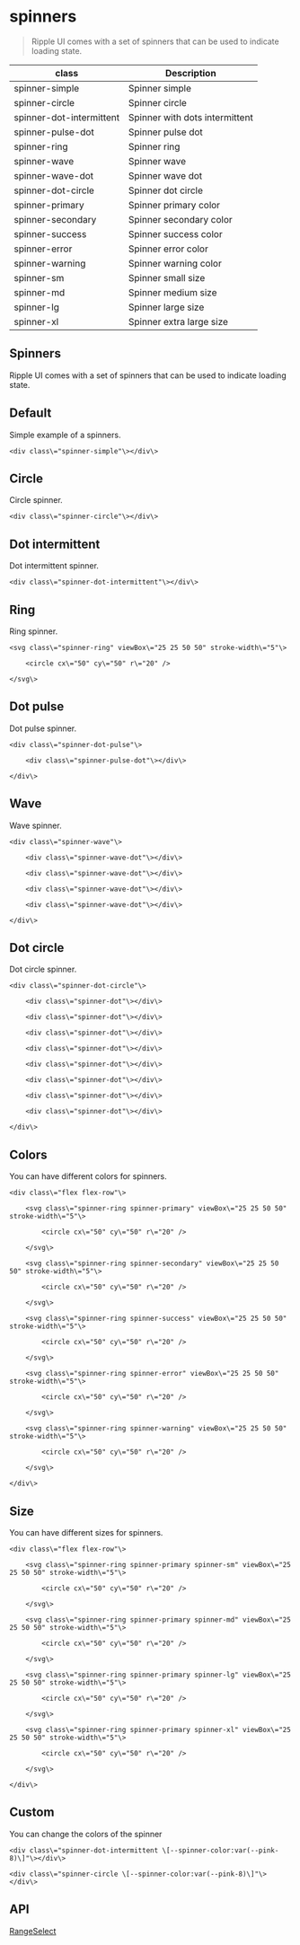 # spinners

> Ripple UI comes with a set of spinners that can be used to indicate loading state.

| class                    | Description                    |
| ------------------------ | ------------------------------ |
| spinner-simple           | Spinner simple                 |
| spinner-circle           | Spinner circle                 |
| spinner-dot-intermittent | Spinner with dots intermittent |
| spinner-pulse-dot        | Spinner pulse dot              |
| spinner-ring             | Spinner ring                   |
| spinner-wave             | Spinner wave                   |
| spinner-wave-dot         | Spinner wave dot               |
| spinner-dot-circle       | Spinner dot circle             |
| spinner-primary          | Spinner primary color          |
| spinner-secondary        | Spinner secondary color        |
| spinner-success          | Spinner success color          |
| spinner-error            | Spinner error color            |
| spinner-warning          | Spinner warning color          |
| spinner-sm               | Spinner small size             |
| spinner-md               | Spinner medium size            |
| spinner-lg               | Spinner large size             |
| spinner-xl               | Spinner extra large size       |

## Spinners

Ripple UI comes with a set of spinners that can be used to indicate loading state.

## [​](#default)Default

Simple example of a spinners.

    <div class\="spinner-simple"\></div\>

## [​](#circle)Circle

Circle spinner.

    <div class\="spinner-circle"\></div\>

## [​](#dot-intermittent)Dot intermittent

Dot intermittent spinner.

    <div class\="spinner-dot-intermittent"\></div\>

## [​](#ring)Ring

Ring spinner.

    <svg class\="spinner-ring" viewBox\="25 25 50 50" stroke-width\="5"\>

    	<circle cx\="50" cy\="50" r\="20" />

    </svg\>

## [​](#dot-pulse)Dot pulse

Dot pulse spinner.

    <div class\="spinner-dot-pulse"\>

    	<div class\="spinner-pulse-dot"\></div\>

    </div\>

## [​](#wave)Wave

Wave spinner.

    <div class\="spinner-wave"\>

    	<div class\="spinner-wave-dot"\></div\>

    	<div class\="spinner-wave-dot"\></div\>

    	<div class\="spinner-wave-dot"\></div\>

    	<div class\="spinner-wave-dot"\></div\>

    </div\>

## [​](#dot-circle)Dot circle

Dot circle spinner.

    <div class\="spinner-dot-circle"\>

    	<div class\="spinner-dot"\></div\>

    	<div class\="spinner-dot"\></div\>

    	<div class\="spinner-dot"\></div\>

    	<div class\="spinner-dot"\></div\>

    	<div class\="spinner-dot"\></div\>

    	<div class\="spinner-dot"\></div\>

    	<div class\="spinner-dot"\></div\>

    	<div class\="spinner-dot"\></div\>

    </div\>

## [​](#colors)Colors

You can have different colors for spinners.

    <div class\="flex flex-row"\>

    	<svg class\="spinner-ring spinner-primary" viewBox\="25 25 50 50" stroke-width\="5"\>

    		<circle cx\="50" cy\="50" r\="20" />

    	</svg\>

    	<svg class\="spinner-ring spinner-secondary" viewBox\="25 25 50 50" stroke-width\="5"\>

    		<circle cx\="50" cy\="50" r\="20" />

    	</svg\>

    	<svg class\="spinner-ring spinner-success" viewBox\="25 25 50 50" stroke-width\="5"\>

    		<circle cx\="50" cy\="50" r\="20" />

    	</svg\>

    	<svg class\="spinner-ring spinner-error" viewBox\="25 25 50 50" stroke-width\="5"\>

    		<circle cx\="50" cy\="50" r\="20" />

    	</svg\>

    	<svg class\="spinner-ring spinner-warning" viewBox\="25 25 50 50" stroke-width\="5"\>

    		<circle cx\="50" cy\="50" r\="20" />

    	</svg\>

    </div\>

## [​](#size)Size

You can have different sizes for spinners.

    <div class\="flex flex-row"\>

    	<svg class\="spinner-ring spinner-primary spinner-sm" viewBox\="25 25 50 50" stroke-width\="5"\>

    		<circle cx\="50" cy\="50" r\="20" />

    	</svg\>

    	<svg class\="spinner-ring spinner-primary spinner-md" viewBox\="25 25 50 50" stroke-width\="5"\>

    		<circle cx\="50" cy\="50" r\="20" />

    	</svg\>

    	<svg class\="spinner-ring spinner-primary spinner-lg" viewBox\="25 25 50 50" stroke-width\="5"\>

    		<circle cx\="50" cy\="50" r\="20" />

    	</svg\>

    	<svg class\="spinner-ring spinner-primary spinner-xl" viewBox\="25 25 50 50" stroke-width\="5"\>

    		<circle cx\="50" cy\="50" r\="20" />

    	</svg\>

    </div\>

## [​](#custom)Custom

You can change the colors of the spinner

    <div class\="spinner-dot-intermittent \[--spinner-color:var(--pink-8)\]"\></div\>

    <div class\="spinner-circle \[--spinner-color:var(--pink-8)\]"\></div\>

## [​](#api)API

[Range](/docs/components/range)[Select](/docs/components/select)

